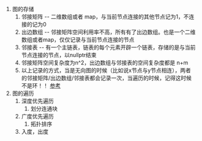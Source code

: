 1.  图的存储      
    1.  邻接矩阵 -- 二维数组或者 map，与当前节点连接的其他节点记为1，不连接的记为0      
    2.  出边数组 -- 邻接矩阵空间利用率不高，所有有了出边数组。也是一个二维数组或者map，仅仅记录与当前节点连接的节点       
    3.  邻接表 -- 有一个主链表，链表的每个元素开辟一个链表，存储的是与当前节点连接的节点，以nullptr结束     
    4.  邻接矩阵空间复杂度为n^2，出边数组与邻接表的空间复杂度都是 n+m     
    5.  以上记录的方式，当是无向图的时候（比如说x节点与y节点相连），两者的邻接矩阵/出边数组/邻接表都会记录一次，当遍历的时候，记得这时候不是环！！  [参考](https://leetcode.cn/problems/redundant-connection/)      
2.  图的遍历      
    1.  深度优先遍历        
        1.  划分连通块        
    2.  广度优先遍历      
        1.  拓扑排序        
    3.  入度，出度        
